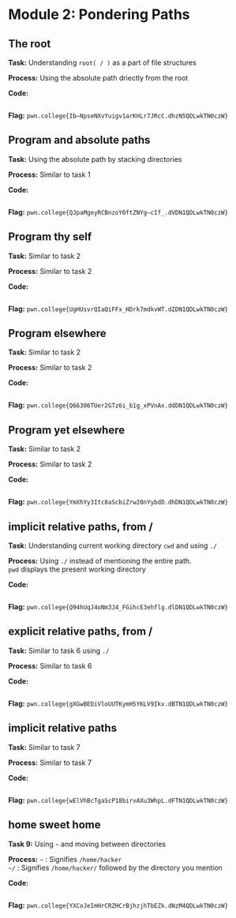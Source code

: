 # Module 2: Pondering Paths
## The root

**Task:** Understanding `root( / )` as a part of file structures

**Process:** Using the absolute path driectly from the root

**Code:**
```

```

**Flag:** `pwn.college{Ib—NpseNXvYuigv1arKHLr7JRcC.dhzN5QDLwkTN0czW}`
</br>

## Program and absolute paths

**Task:** Using the absolute path by stacking directories

**Process:** Similar to task 1

**Code:**
```

```

**Flag:** `pwn.college{QJpaMgeyRCBnzoY0ftZNYg—cIf_.dVDN1QDLwkTN0czW}`
</br>
## Program thy self

**Task:** Similar to task 2

**Process:** Similar to task 2

**Code:**
```

```

**Flag:** `pwn.college{UgHUsvrQIaQiFFx_HDrk7mdkvWT.dZDN1QDLwkTN0czW}`
</br>
## Program elsewhere

**Task:** Similar to task 2

**Process:** Similar to task 2

**Code:**
```

```

**Flag:** `pwn.college{Q66306TUer2GTz6i_b1g_xPVnAx.ddDN1QDLwkTN0czW}`
</br>
## Program yet elsewhere

**Task:** Similar to task 2

**Process:** Similar to task 2

**Code:**
```

```

**Flag:** `pwn.college{YmXhYy3Itc8aScbiZrw20nYybdD.dhDN1QDLwkTN0czW}`
</br>
## implicit relative paths, from /

**Task:** Understanding current working directory `cwd` and using `./`

**Process:** Using `./` instead of mentioning the entire path.</br> 
`pwd` displays the present working directory 

**Code:**
```

```

**Flag:** `pwn.college{Q94hUqJ4oNm3J4_FGihcE3ehflg.dlDN1QDLwkTN0czW}`
</br>
## explicit relative paths, from /

**Task:** Similar to task 6 using `./`

**Process:** Similar to task 6

**Code:**
```

```

**Flag:** `pwn.college{gXGwBEDiVloUUTKymH5YKLV9Ikv.dBTN1QDLwkTN0czW}`
</br>
## implicit relative paths

**Task:** Similar to task 7

**Process:** Similar to task 7

**Code:**
```

```

**Flag:** `pwn.college{wElVhBcTgaScP18birvAXu3WhpL.dFTN1QDLwkTN0czW}`
</br>
## home sweet home

**Task 9:** Using `~` and moving between directories

**Process:** `~` : Signifies `/home/hacker`</br>
            `~/` : Signifies `/home/hacker/` followed by the directory you mention

**Code:**
```

```

**Flag:** `pwn.college{YXCoJeImHrCRZHCrBjhzjhTbEZk.dNzM4QDLwkTN0czW}`
